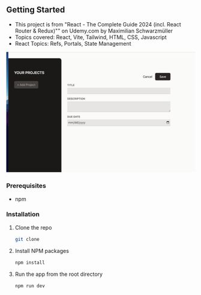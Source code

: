 <!-- GETTING STARTED -->
## Getting Started

* This project is from "React - The Complete Guide 2024 (incl. React Router & Redux)"" on Udemy.com by Maximilian Schwarzmüller
* Topics covered: React, Vite, Tailwind, HTML, CSS, Javascript
* React Topics: Refs, Portals, State Management


[![project screenshot](https://github.com/zach0811/project-management-app/raw/main/public/appScreenshot.png)](https://example.com)


### Prerequisites

* npm

### Installation

1. Clone the repo
   ```sh
   git clone 
   ```
3. Install NPM packages
   ```sh
   npm install
   ```
4. Run the app from the root directory
   ```js
   npm run dev
   ```